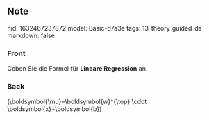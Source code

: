 ## Note
nid: 1632467237872
model: Basic-d7a3e
tags: 13_theory_guided_ds
markdown: false

### Front
Geben Sie die Formel für <b>Lineare Regression</b> an.

### Back
\(\boldsymbol{\mu}=\boldsymbol{w}^{\top} \cdot \boldsymbol{x}+\boldsymbol{b}\)

